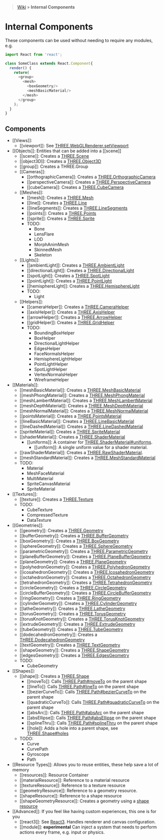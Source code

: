 > [Wiki](Home) » **Internal Components**

# Internal Components

These components can be used without needing to require any modules, e.g.

```js
import React from 'react';

class SomeClass extends React.Component{
  render() {
    return(
      <group>
        <mesh>
          <boxGeometry/>
          <meshBasicMaterial/>
        </mesh>
      </group>
    );
  }
}
```

## Components

* [[Views]]:
  * [[viewport]]: See [THREE.WebGLRenderer.setViewport](https://threejs.org/docs/#api/renderers/WebGLRenderer.setViewport)
* [[Objects]]: Entities that can be added into a [[scene]]
  * [[scene]]: Creates a [THREE.Scene](https://threejs.org/docs/#api/scenes/Scene)
  * [[object3D]]: Creates a [THREE.Object3D](https://threejs.org/docs/#api/core/Object3D)
  * [[group]]: Creates a THREE.Group
  * [[Cameras]]:
    * [[orthographicCamera]]: Creates a [THREE.OrthographicCamera](https://threejs.org/docs/#api/cameras/OrthographicCamera)
    * [[perspectiveCamera]]: Creates a [THREE.PerspectiveCamera](https://threejs.org/docs/#api/cameras/PerspectiveCamera)
    * [[cubeCamera]]: Creates a [THREE.CubeCamera](https://threejs.org/docs/#api/cameras/CubeCamera)
  * [[Meshes]]:
    * [[mesh]]: Creates a [THREE.Mesh](https://threejs.org/docs/#api/objects/Mesh)
    * [[line]]: Creates a [THREE.Line](https://threejs.org/docs/#api/objects/Line)
    * [[lineSegments]]: Creates a [THREE.LineSegments](https://threejs.org/docs/#api/objects/LineSegments)
    * [[points]]: Creates a [THREE.Points](https://threejs.org/docs/#api/objects/Points)
    * [[sprite]]: Creates a [THREE.Sprite](https://threejs.org/docs/#api/objects/Sprite)
    * TODO:
      * Bone
      * LensFlare
      * LOD
      * MorphAnimMesh
      * SkinnedMesh
      * Skeleton
  * [[Lights]]:
    * [[ambientLight]]: Creates a [THREE.AmbientLight](https://threejs.org/docs/#api/lights/AmbientLight)
    * [[directionalLight]]: Creates a [THREE.DirectionalLight](https://threejs.org/docs/#api/lights/DirectionalLight)
    * [[spotLight]]: Creates a [THREE.SpotLight](https://threejs.org/docs/#api/lights/SpotLight)
    * [[pointLight]]: Creates a [THREE.PointLight](https://threejs.org/docs/#api/lights/PointLight)
    * [[hemisphereLight]]: Creates a [THREE.HemisphereLight](https://threejs.org/docs/#api/lights/HemisphereLight)
    * TODO:
      * Light
  * [[Helpers]]:
    * [[cameraHelper]]: Creates a [THREE.CameraHelper](https://threejs.org/docs/#api/helpers/CameraHelper)
    * [[axisHelper]]: Creates a [THREE.AxisHelper](https://threejs.org/docs/#api/helpers/AxisHelper)
    * [[arrowHelper]]: Creates a [THREE.ArrowHelper](https://threejs.org/docs/#api/helpers/ArrowHelper)
    * [[gridHelper]]: Creates a [THREE.GridHelper](https://threejs.org/docs/#api/helpers/GridHelper)
    * TODO:
      * BoundingBoxHelper
      * BoxHelper
      * DirectionalLightHelper
      * EdgesHelper
      * FaceNormalsHelper
      * HemisphereLightHelper
      * PointLightHelper
      * SpotLightHelper
      * VertexNormalsHelper
      * WireframeHelper
* [[Materials]]:
  * [[meshBasicMaterial]]: Creates a [THREE.MeshBasicMaterial](https://threejs.org/docs/#api/materials/MeshBasicMaterial)
  * [[meshPhongMaterial]]: Creates a [THREE.MeshPhongMaterial](https://threejs.org/docs/#api/materials/MeshPhongMaterial)
  * [[meshLambertMaterial]]: Creates a [THREE.MeshLambertMaterial](https://threejs.org/docs/#api/materials/MeshLambertMaterial)
  * [[meshDepthMaterial]]: Creates a [THREE.MeshDepthMaterial](https://threejs.org/docs/#api/materials/MeshDepthMaterial)
  * [[meshNormalMaterial]]: Creates a [THREE.MeshNormalMaterial](https://threejs.org/docs/#api/materials/MeshNormalMaterial)
  * [[pointsMaterial]]: Creates a [THREE.PointsMaterial](https://threejs.org/docs/#api/materials/PointsMaterial)
  * [[lineBasicMaterial]]: Creates a [THREE.LineBasicMaterial](https://threejs.org/docs/#api/materials/LineBasicMaterial)
  * [[lineDashedMaterial]]: Creates a [THREE.LineDashedMaterial](https://threejs.org/docs/#api/materials/LineDashedMaterial)
  * [[spriteMaterial]]: Creates a [THREE.SpriteMaterial](https://threejs.org/docs/#api/materials/SpriteMaterial)
  * [[shaderMaterial]]: Creates a [THREE.ShaderMaterial](https://threejs.org/docs/#api/materials/ShaderMaterial)
    * [[uniforms]]: A container for [THREE.ShaderMaterial#uniforms](https://threejs.org/docs/#api/materials/ShaderMaterial.uniforms).
      * [[uniform]]: A single uniform value for a shader material.
  * [[rawShaderMaterial]]: Creates a [THREE.RawShaderMaterial](https://threejs.org/docs/#api/materials/RawShaderMaterial).
  * [[meshStandardMaterial]]: Creates a [THREE.MeshStandardMaterial](https://threejs.org/docs/#api/materials/MeshStandardMaterial)
  * TODO:
    * Material
    * MeshFaceMaterial
    * MultiMaterial
    * SpriteCanvasMaterial
    * SpriteMaterial
* [[Textures]]:
  * [[texture]]: Creates a [THREE.Texture](https://threejs.org/docs/#api/textures/Texture)
  * TODO:
    * CubeTexture
    * CompressedTexture
    * DataTexture
* [[Geometries]]:
  * [[geometry]]: Creates a [THREE.Geometry](https://threejs.org/docs/#api/core/Geometry)
  * [[bufferGeometry]]: Creates a [THREE.BufferGeometry](https://threejs.org/docs/#api/core/BufferGeometry)
  * [[boxGeometry]]: Creates a [THREE.BoxGeometry](https://threejs.org/docs/#api/geometries/BoxGeometry)
  * [[sphereGeometry]]: Creates a [THREE.SphereGeometry](https://threejs.org/docs/#api/geometries/SphereGeometry)
  * [[parametricGeometry]]: Creates a [THREE.ParametricGeometry](https://threejs.org/docs/#api/geometries/ParametricGeometry)
  * [[planeBufferGeometry]]: Creates a [THREE.PlaneBufferGeometry](https://threejs.org/docs/#api/geometries/PlaneBufferGeometry)
  * [[planeGeometry]]: Creates a [THREE.PlaneGeometry](https://threejs.org/docs/#api/geometries/PlaneGeometry)
  * [[polyhedronGeometry]]: Creates a [THREE.PolyhedronGeometry](https://threejs.org/docs/#api/geometries/PolyhedronGeometry)
  * [[icosahedronGeometry]]: Creates a [THREE.IcosahedronGeometry](https://threejs.org/docs/#api/geometries/IcosahedronGeometry)
  * [[octahedronGeometry]]: Creates a [THREE.OctahedronGeometry](https://threejs.org/docs/#api/geometries/OctahedronGeometry)
  * [[tetrahedronGeometry]]: Creates a [THREE.TetrahedronGeometry](https://threejs.org/docs/#api/geometries/TetrahedronGeometry)
  * [[circleGeometry]]: Creates a [THREE.CircleGeometry](https://threejs.org/docs/#api/geometries/CircleGeometry)
  * [[circleBufferGeometry]]: Creates a [THREE.CircleBufferGeometry](https://threejs.org/docs/#api/geometries/CircleBufferGeometry)
  * [[ringGeometry]]: Creates a [THREE.RingGeometry](https://threejs.org/docs/#api/geometries/RingGeometry)
  * [[cylinderGeometry]]: Creates a [THREE.CylinderGeometry](https://threejs.org/docs/#api/geometries/CylinderGeometry)
  * [[latheGeometry]]: Creates a [THREE.LatheGeometry](https://threejs.org/docs/#api/geometries/LatheGeometry)
  * [[torusGeometry]]: Creates a [THREE.TorusGeometry](https://threejs.org/docs/#api/geometries/TorusGeometry)
  * [[torusKnotGeometry]]: Creates a [THREE.TorusKnotGeometry](https://threejs.org/docs/#api/geometries/TorusKnotGeometry)
  * [[extrudeGeometry]]: Creates a [THREE.ExtrudeGeometry](https://threejs.org/docs/#api/geometries/ExtrudeGeometry)
  * [[tubeGeometry]]: Creates a [THREE.TubeGeometry](https://threejs.org/docs/#api/geometries/TubeGeometry)
  * [[dodecahedronGeometry]]: Creates a [THREE.DodecahedronGeometry](https://threejs.org/docs/#api/geometries/DodecahedronGeometry)
  * [[textGeometry]]: Creates a [THREE.TextGeometry](https://threejs.org/docs/#api/geometries/TextGeometry)
  * [[shapeGeometry]]: Creates a [THREE.ShapeGeometry](https://threejs.org/docs/#api/geometries/ShapeGeometry)
  * [[edgesGeometry]]: Creates a [THREE.EdgesGeometry](https://threejs.org/docs/#api/geometries/EdgesGeometry)
  * TODO:
    * CubeGeometry
* [[Shapes]]:
  * [[shape]]: Creates a [THREE.Shape](https://threejs.org/docs/#api/extras/core/Shape)
    * [[moveTo]]: Calls [THREE.Path#moveTo](https://threejs.org/docs/#api/extras/core/Path.moveTo) on the parent shape
    * [[lineTo]]: Calls [THREE.Path#lineTo](https://threejs.org/docs/#api/extras/core/Path.lineTo) on the parent shape
    * [[bezierCurveTo]]: Calls [THREE.Path#bezierCurveTo](https://threejs.org/docs/#api/extras/core/Path.bezierCurveTo) on the parent shape
    * [[quadraticCurveTo]]: Calls [THREE.Path#quadraticCurveTo](https://threejs.org/docs/#api/extras/core/Path.quadraticCurveTo) on the parent shape
    * [[absArc]]: Calls [THREE.Path#absArc](https://threejs.org/docs/#api/extras/core/Path.absarc) on the parent shape
    * [[absEllipse]]: Calls [THREE.Path#absEllipse](https://threejs.org/docs/#api/extras/core/Path.absellipse) on the parent shape
    * [[splineThru]]: Calls [THREE.Path#splineThru](https://threejs.org/docs/#api/extras/core/Path.splineThru) on the parent shape
    * [[hole]]: Adds a hole into a parent shape, see [THREE.Shape#holes](https://threejs.org/docs/#api/extras/core/Shape.holes)
  * TODO:
    * Curve
    * CurvePath
    * Gyroscope
    * Path
* [[Resource Types]]: Allows you to reuse entities, these help save a lot of memory
  * [[resources]]: Resource Container
  * [[materialResource]]: Reference to a material resource
  * [[textureResource]]: Reference to a texture resource
  * [[geometryResource]]: Reference to a geometry resource.
  * [[shapeResource]]: Reference to a shape resource
  * [[shapeGeometryResource]]: Creates a geometry using a [shape resource](shape)
* [[Advanced]]: If you feel like having custom experiences, this one is for you
  * [[react3]]: See [React3](Entry-Point). Handles renderer and canvas configuration.
  * [[module]]: **experimental** Can inject a system that needs to perform actions every frame, e.g. input or physics.
